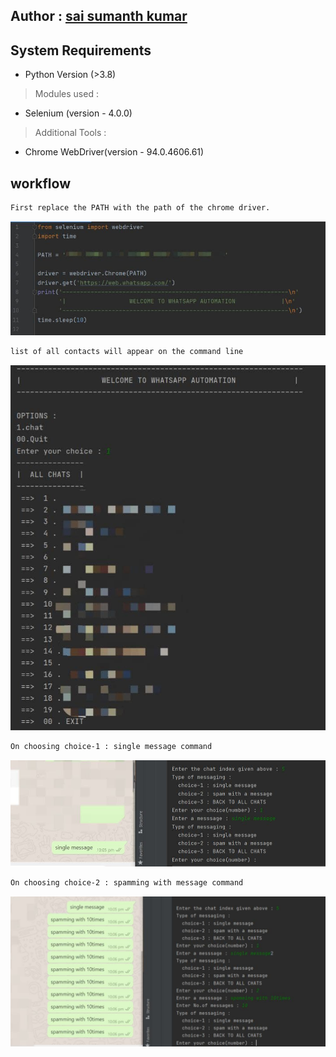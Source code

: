## Author : <a href="https://github.com/saisumanthkumar">sai sumanth kumar</a>

## System Requirements 
- Python Version (>3.8)

> Modules used :
- Selenium (version - 4.0.0)

> Additional Tools :
- Chrome WebDriver(version - 94.0.4606.61)
## workflow

``` bash
First replace the PATH with the path of the chrome driver.
```
<img src='./assets/1.jpg' />

``` bash
list of all contacts will appear on the command line
```
<img src='./assets/2.jpg' />

``` bash
On choosing choice-1 : single message command
```
<img src='./assets/3.jpg' />

``` bash
On choosing choice-2 : spamming with message command
```
<img src='./assets/4.jpg' />

